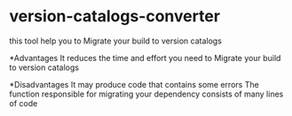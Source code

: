 # version-catalogs-converter
this tool help you to Migrate your build to version catalogs


*Advantages 
It reduces the time and effort you need to Migrate your build to version catalogs

*Disadvantages
It may produce code that contains some errors
The function responsible for migrating your dependency consists of many lines of code